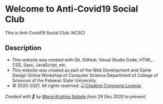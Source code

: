 # Welcome to Anti-Covid19 Social Club
This is Anti-Covid19 Social Club (ACSC)

## Description
- This website was created with Git, GitHub, Visual Studio Code, HTML, CSS, Sass, JavaScript, etc.
- This website was created as part of the Web Development and Game Design Online Workshop of Computer Science Department of College of Sciences of the Palawan State Univiersity.
- © 2020-2021. All rights reserved.
[![Creative Commons License](http://creativecommons.org/licenses/by-nc/4.0/ "This work is licensed under a Creative Commons Attribution-NonCommercial 4.0 International License")](http://creativecommons.org/licenses/by-nc/4.0/).

###### Created with 💜 by [Maria Kristina Salada](https://mksalada.webnode.com/) from 29 Dec 2020 to present.